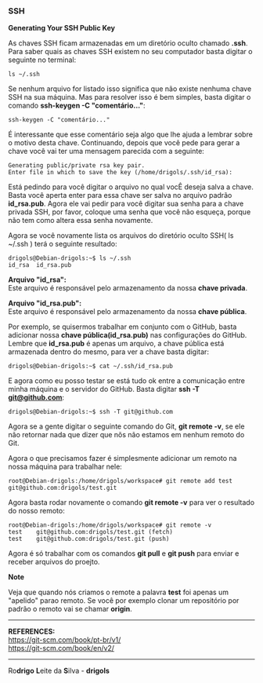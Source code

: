 ### SSH  
  
__Generating Your SSH Public Key__  
  
As chaves SSH ficam armazenadas em um diretório oculto chamado <strong>.ssh</strong>. Para saber quais as chaves SSH existem no seu computador basta digitar o seguinte no terminal:  
  
```  
ls ~/.ssh  
```  
  
Se nenhum arquivo for listado isso significa que não existe nenhuma chave SSH na sua máquina. Mas para resolver isso é bem simples, basta digitar o comando <strong>ssh-keygen -C "comentário..."</strong>:  
  
```  
ssh-keygen -C "comentário..."  
```  
  
É interessante que esse comentário seja algo que lhe ajuda a lembrar sobre o motivo desta chave. Continuando, depois que você pede para gerar a chave você vai ter uma mensagem parecida com a seguinte:  
  
```
Generating public/private rsa key pair.
Enter file in which to save the key (/home/drigols/.ssh/id_rsa):  
```  
  
Está pedindo para você digitar o arquivo no qual vocÊ deseja salva a chave. Basta você aperta enter para essa chave ser salva no arquivo padrão <strong>id_rsa.pub</strong>. Agora ele vai pedir para você digitar sua senha para a chave privada SSH, por favor, coloque uma senha que você não esqueça, porque não tem como altera essa senha novamente.  
  
Agora se você novamente lista os arquivos do diretório oculto SSH( ls ~/.ssh ) terá o seguinte resultado:  
  
```  
drigols@Debian-drigols:~$ ls ~/.ssh
id_rsa  id_rsa.pub  
```  
  
<strong>Arquivo "id_rsa":</strong>  
Este arquivo é responsável pelo armazenamento da nossa <strong>chave privada</strong>.  
  
<strong>Arquivo "id_rsa.pub":</strong>  
Este arquivo é responsável pelo armazenamento da nossa <strong>chave pública</strong>.  
  
Por exemplo, se quisermos trabalhar em conjunto com o GitHub, basta adicionar nossa <strong>chave pública(id_rsa.pub)</strong> nas configurações do GitHub. Lembre que <strong>id_rsa.pub</strong> é apenas um arquivo, a chave pública está armazenada dentro do mesmo, para ver a chave basta digitar:  
  
```  
drigols@Debian-drigols:~$ cat ~/.ssh/id_rsa.pub  
```  
  
E agora como eu posso testar se está tudo ok entre a comunicação entre minha máquina e o servidor do GitHub. Basta digitar <strong>ssh -T git@github.com</strong>:  
  
```  
drigols@Debian-drigols:~$ ssh -T git@github.com  
```  
  
Agora se a gente digitar o seguinte comando do Git, <strong>git remote -v</strong>, se ele não retornar nada que dizer que nõs não estamos em nenhum remoto do Git.  
  
Agora o que precisamos fazer é simplesmente adicionar um remoto na nossa máquina para trabalhar nele:  
  
```  
root@Debian-drigols:/home/drigols/workspace# git remote add test git@github.com:drigols/test.git  
```  
  
Agora basta rodar novamente o comando <strong>git remote -v</strong> para ver o resultado do nosso remoto:  
  
```  
root@Debian-drigols:/home/drigols/workspace# git remote -v  
test	git@github.com:drigols/test.git (fetch)  
test	git@github.com:drigols/test.git (push)  
```  
  
Agora é só trabalhar com os comandos <strong>git pull</strong> e <strong>git push</strong> para enviar e receber arquivos do proejto.  
  
__Note__  
  
Veja que quando nós criamos o remote a palavra <strong>test</strong> foi apenas um "apelido" parao remoto. Se você por exemplo clonar um repositório por padrão o remoto vai se chamar <strong>origin</strong>.  

---

**REFERENCES:**  
https://git-scm.com/book/pt-br/v1/  
https://git-scm.com/book/en/v2/  

---

Ro**drigo** **L**eite da **S**ilva - **drigols**
